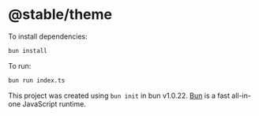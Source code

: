 
# @stable/theme

To install dependencies:

```bash
bun install
```

To run:

```bash
bun run index.ts
```

This project was created using `bun init` in bun v1.0.22. [Bun](https://bun.sh) is a fast all-in-one JavaScript runtime.

  